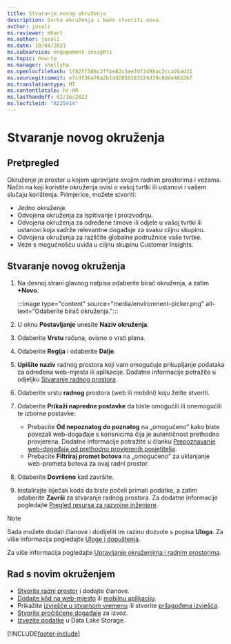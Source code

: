 ```yaml
---
title: Stvaranje novog okruženja
description: Svrha okruženja i kako stvoriti novo.
author: jusali
ms.reviewer: mhart
ms.author: jusali
ms.date: 10/04/2021
ms.subservice: engagement-insights
ms.topic: how-to
ms.manager: shellyha
ms.openlocfilehash: 1f82ff588c2ffbe82c3ee7df2498ac2cca2bad31
ms.sourcegitcommit: e7cdf36a78a2b1dd2850183224d39c8dde46b26f
ms.translationtype: MT
ms.contentlocale: hr-HR
ms.lasthandoff: 02/16/2022
ms.locfileid: "8225414"
---
```

# <a name="create-a-new-environment"></a>Stvaranje novog okruženja 

## <a name="overview"></a>Pretpregled

Okruženje je prostor u kojem upravljate svojim radnim prostorima i vezama. Način na koji koristite okruženja ovisi o vašoj tvrtki ili ustanovi i vašem slučaju korištenja. Primjerice, možete stvoriti:

- Jedno okruženje.
- Odvojena okruženja za ispitivanje i proizvodnju.
- Odvojena okruženja za određene timove ili odjele u vašoj tvrtki ili ustanovi koja sadrže relevantne događaje za svaku ciljnu skupinu.
- Odvojena okruženja za različite globalne podružnice vaše tvrtke.
- Veze s mogućnošću uvida u ciljnu skupinu Customer Insights.

## <a name="create-a-new-environment"></a>Stvaranje novog okruženja

1. Na desnoj strani glavnog natpisa odaberite birač okruženja, a zatim **+Novo**.

   :::image type="content" source="media/environment-picker.png" alt-text="Odaberite birač okruženja.":::

1. U oknu **Postavljanje** unesite **Naziv okruženja**.

1. Odaberite **Vrstu** računa, ovisno o vrsti plana.

1. Odaberite **Regija** i odaberite **Dalje**. 

1. **Upišite naziv** radnog prostora koji vam omogućuje prikupljanje podataka za određena web-mjesta ili aplikacije. Dodatne informacije potražite u odjeljku [Stvaranje radnog prostora](create-workspace.md).

1. Odaberite vrstu **radnog** prostora (web ili mobilni) koju želite stvoriti. 

1. Odaberite **Prikaži napredne postavke** da biste omogućili ili onemogućili te izborne postavke:

   - Prebacite **Od nepoznatog do poznatog** na „omogućeno” kako biste povezali web-događaje s korisnicima čija je autentičnost prethodno provjerena. Dodatne informacije potražite u članku [Prepoznavanje web-događaja od prethodno provjerenih posjetitelja](unknown-to-known.md).
   - Prebacite **Filtriraj promet botova** na „omogućeno” za uklanjanje web-prometa botova za ovaj radni prostor. 

1. Odaberite **Dovršeno** kad završite. 

1. Instalirajte isječak koda da biste počeli primati podatke, a zatim odaberite **Završi** za stvaranje radnog prostora. Za dodatne informacije pogledajte [Pregled resursa za razvojne inženjere](developer-resources.md).

> [!NOTE]
> Sada možete dodati članove i dodijeliti im razinu dozvole s popisa **Uloga**. Za više informacija pogledajte [Uloge i dopuštenja](user-roles.md). 

Za više informacija pogledajte [Upravljanje okruženjima i radnim prostorima](manage-environments-workspaces.md).

## <a name="work-with-your-new-environment"></a>Rad s novim okruženjem

- [Stvorite radni prostor](../engagement-insights/create-workspace.md) i dodajte članove.
- [Dodajte kôd na web-mjesto](../engagement-insights/instrument-website.md) ili [mobilnu aplikaciju](../engagement-insights/developer-resources.md#capture-events-from-mobile-apps).
- Prikažite [izvješće u stvarnom vremenu](../engagement-insights/view-reports.md) ili stvorite [prilagođena izvješća](../engagement-insights/custom-reports.md).
- [Stvorite pročišćene događaje](../engagement-insights/refined-events.md) za izvoz.
- [Izvezite podatke](../engagement-insights/export-events.md) u Data Lake Storage.

[!INCLUDE[footer-include](../includes/footer-banner.md)]

